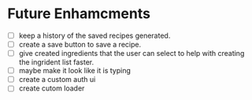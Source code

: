# Future Enhamcments

* [ ] keep a history of the saved recipes generated.
* [ ] create a save button to save a recipe.
* [ ] give created ingredients that the user can select to help with creating the ingrident list faster.
* [ ] maybe make it look like it is typing
* [ ] create a custom auth ui
* [ ] create cutom loader

